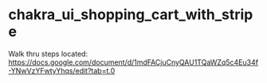 # chakra_ui_shopping_cart_with_stripe

Walk thru steps located:  https://docs.google.com/document/d/1mdFACjuCnyQAU1TQaWZq5c4Eu34f-YNwVzYFwtyYhqs/edit?tab=t.0
